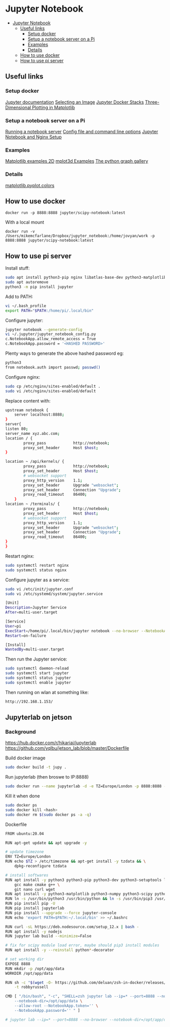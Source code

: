 # Jupyter Notebook

- [Jupyter Notebook](#jupyter-notebook)
  - [Useful links](#useful-links)
    - [Setup docker](#setup-docker)
    - [Setup a notebook server on a Pi](#setup-a-notebook-server-on-a-pi)
    - [Examples](#examples)
    - [Details](#details)
  - [How to use docker](#how-to-use-docker)
  - [How to use pi server](#how-to-use-pi-server)

## Useful links

### Setup docker

[Jupyter documentation](https://jupyter.org/documentation)
[Selecting an Image](https://jupyter-docker-stacks.readthedocs.io/en/latest/using/selecting.html#core-stacks)
[Jupyter Docker Stacks](https://jupyter-docker-stacks.readthedocs.io/en/latest/index.html)
[Three-Dimensional Plotting in Matplotlib](https://jakevdp.github.io/PythonDataScienceHandbook/04.12-three-dimensional-plotting.html)

### Setup a notebook server on a Pi

[Running a notebook server](https://jupyter-notebook.readthedocs.io/en/stable/public_server.html)
[Config file and command line options](https://jupyter-notebook.readthedocs.io/en/stable/config.html)
[Jupyter Notebook and Nginx Setup](https://aptro.github.io/server/architecture/2016/06/21/Jupyter-Notebook-Nginx-Setup.html)

### Examples

[Matplotlib examples 2D](https://matplotlib.org/3.1.0/gallery/index.html)
[mplot3d Examples](https://matplotlib.org/2.0.0/examples/mplot3d/index.html)
[The python graph gallery](http://python-graph-gallery.com/barplot/)

### Details

[matplotlib.pyplot.colors](https://matplotlib.org/api/_as_gen/matplotlib.pyplot.colors.html)

## How to use docker

```
docker run -p 8888:8888 jupyter/scipy-notebook:latest
```

With a local mount

```
docker run -v /Users/mikemcfarlane/Dropbox/jupyter_notebook:/home/jovyan/work -p 8888:8888 jupyter/scipy-notebook:latest
```

## How to use pi server

Install stuff:

```bash
sudo apt install python3-pip nginx libatlas-base-dev python3-matplotlib python3-numpy python3-scipy python3-pandas libopenjp2-7 python3-jinja2
sudo apt autoremove
python3 -m pip install jupyter
```

Add to PATH:
```bash
vi ~/.bash_profile
export PATH="$PATH:/home/pi/.local/bin" 
```

Configure jupyter:

```bash
jupyter notebook --generate-config
vi ~/.jupyter/jupyter_notebook_config.py
c.NotebookApp.allow_remote_access = True
c.NotebookApp.password = '<HASHED PASSWORD>'
```
Plenty ways to generate the above hashed password eg:

```bash
python3
from notebook.auth import passwd; passwd()
```

Configure nginx:

```bash
sudo cp /etc/nginx/sites-enabled/default .
sudo vi /etc/nginx/sites-enabled/default
```

Replace content with:

```bash
upstream notebook {
    server localhost:8888;
}
server{
listen 80;
server_name xyz.abc.com;
location / {
        proxy_pass            http://notebook;
        proxy_set_header      Host $host;
}

location ~ /api/kernels/ {
        proxy_pass            http://notebook;
        proxy_set_header      Host $host;
        # websocket support
        proxy_http_version    1.1;
        proxy_set_header      Upgrade "websocket";
        proxy_set_header      Connection "Upgrade";
        proxy_read_timeout    86400;
    }
location ~ /terminals/ {
        proxy_pass            http://notebook;
        proxy_set_header      Host $host;
        # websocket support
        proxy_http_version    1.1;
        proxy_set_header      Upgrade "websocket";
        proxy_set_header      Connection "Upgrade";
        proxy_read_timeout    86400;
}
}
```

Restart nginx:

```bash
sudo systemctl restart nginx
sudo systemctl status nginx
```

Configure jupyter as a service:

```bash
sudo vi /etc/init/jupyter.conf
sudo vi /etc/systemd/system/jupyter.service
```

```bash
[Unit] 
Description=Jupyter Service 
After=multi-user.target

[Service] 
User=pi
ExecStart=/home/pi/.local/bin/jupyter notebook --no-browser --NotebookApp.allow_origin='*' --notebook-dir='/home/pi/repos' --config=/home/pi/.jupyter/jupyter_notebook_config.py  
Restart=on-failure

[Install] 
WantedBy=multi-user.target
```

Then run the Jupyter service:

```bash
sudo systemctl daemon-reload
sudo systemctl start jupyter
sudo systemctl status jupyter
sudo systemctl enable jupyter
```

Then running on wlan at something like:

```bash
http://192.168.1.153/
```


## Jupyterlab on jetson

### Background

https://hub.docker.com/r/hikariai/jupyterlab
https://github.com/yqlbu/jetson_lab/blob/master/Dockerfile

Build docker image

```bash
sudo docker build -t jupy .
```

Run jupyterlab (then broswe to IP:8888)

```bash
sudo docker run --name jupyterlab -d -e TZ=Europe/London -p 8888:8888 -v /home/pi/nvdli-data:/opt/app/data jupy:latest
```

Kill it when done

```bash
sudo docker ps
sudo docker kill <hash>
sudo docker rm $(sudo docker ps -a -q)
```

Dockerfile

```bash
FROM ubuntu:20.04

RUN apt-get update && apt upgrade -y 

# update timezone
ENV TZ=Europe/London
RUN echo $TZ > /etc/timezone && apt-get install -y tzdata && \
    dpkg-reconfigure tzdata 

# install softwares
RUN apt install -y python3 python3-pip python3-dev python3-setuptools libffi-dev \
    gcc make cmake g++ \
    git nano curl wget
RUN apt install -y python3-matplotlib python3-numpy python3-scipy python3-pandas python3-sklearn python3-sklearn-pandas
RUN ln -s /usr/bin/python3 /usr/bin/python && ln -s /usr/bin/pip3 /usr/bin/pip 
RUN pip install pip -U
RUN pip install jupyterlab
RUN pip install --upgrade --force jupyter-console 
RUN echo 'export PATH=$PATH:~/.local/bin' >> ~/.bashrc

RUN curl -sL https://deb.nodesource.com/setup_12.x | bash - 
RUN apt install -y nodejs 
RUN jupyter lab build --minimize=False

# fix for scipy module load error, maybe should pip3 install modules
RUN apt install -y --reinstall python*-decorator

# set working dir
EXPOSE 8888
RUN mkdir -p /opt/app/data
WORKDIR /opt/app/data

RUN sh -c "$(wget -O- https://github.com/deluan/zsh-in-docker/releases/download/v1.1.1/zsh-in-docker.sh)" -- \
    -t robbyrussell 

CMD [ "/bin/bash", "-c", "SHELL=zsh jupyter lab --ip=* --port=8888 --no-browser \
    --notebook-dir=/opt/app/data \
    --allow-root --NotebookApp.token='' \
    --NotebookApp.password='' " ]

# jupyter lab --ip=* --port=8888 --no-browser --notebook-dir=/opt/app/data --allow-root --NotebookApp.token='' --NotebookApp.password='' --LabApp.terminado_settings='{"shell_command": ["/bin/zsh"]}'
```